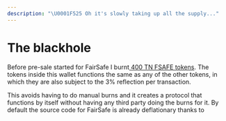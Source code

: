 ```yaml
---
description: "\U0001F525 Oh it's slowly taking up all the supply..."
---
```


# The blackhole

Before pre-sale started for FairSafe I burnt[ 400 TN FSAFE tokens](https://bscscan.com/token/0xEE738a9e5FB78c24D26ceCD30389ED977C38D0Ca?a=0x000000000000000000000000000000000000dead). The tokens inside this wallet functions the same as any of the other tokens, in which they are also subject to the 3% reflection per transaction. 

This avoids having to do manual burns and it creates a protocol that functions by itself without having any third party doing the burns for it. By default the source code for FairSafe is already deflationary thanks to 

